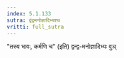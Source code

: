 ```yaml
---
index: 5.1.133
sutra: द्वंद्वमनोज्ञादिभ्यश्च
vritti: full_sutra
---
```


"तस्य भावः, कर्मणि च" (इति) द्वन्द्व-मनोज्ञादिभ्यः वुञ् 